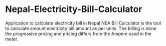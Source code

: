 # Nepal-Electricity-Bill-Calculator
Application to calculate electricity bill in Nepal
NEA Bill Calculator is the tool to calculate amount electricity bill amount as per units. 
The billing is done the progressive pricing and pricing differs from the Ampere used in the meter.
